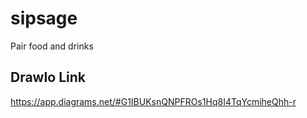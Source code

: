# sipsage
Pair food and drinks

## DrawIo Link

https://app.diagrams.net/#G1IBUKsnQNPFROs1Hq8I4TqYcmiheQhh-r
